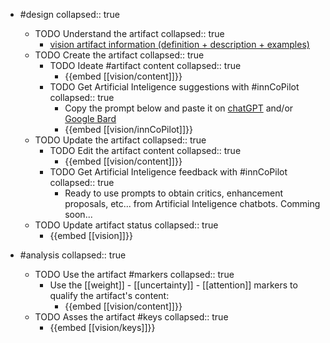 
- #design
   collapsed:: true
  - TODO Understand the artifact
    collapsed:: true
    - [vision artifact information (definition + description + examples)](https://go.innbok.com/#/page/innBoK%2Fvision%2Finfo)
  - TODO Create the artifact
     collapsed:: true
    - TODO Ideate #artifact content
      collapsed:: true
      - {{embed [[vision/content]]}}
    - TODO Get Artificial Inteligence suggestions with #innCoPilot
      collapsed:: true
      - Copy the prompt below and paste it on [chatGPT](https://chat.openai.com) and/or [Google Bard](https://bard.google.com/chat)
      - {{embed [[vision/innCoPilot]]}}
  - TODO Update the artifact
    collapsed:: true
    - TODO Edit the artifact content
     collapsed:: true
      - {{embed [[vision/content]]}}
    - TODO Get Artificial Inteligence feedback with #innCoPilot
      collapsed:: true
      - Ready to use prompts to obtain critics, enhancement proposals, etc... from Artificial Inteligence chatbots. Comming soon...
  - TODO Update artifact status
    collapsed:: true
    - {{embed [[vision]]}}


- #analysis
  collapsed:: true
  - TODO Use the artifact #markers
    collapsed:: true
    - Use the [[weight]] - [[uncertainty]] - [[attention]] markers to qualify the artifact's content:
      - {{embed [[vision/content]]}}
  - TODO Asses the artifact #keys
    collapsed:: true
    - {{embed [[vision/keys]]}}



